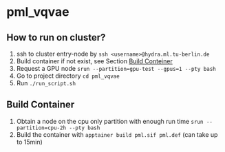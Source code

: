 # pml_vqvae

## How to run on cluster?

1. ssh to cluster entry-node by `ssh <username>@hydra.ml.tu-berlin.de`
2. Build container if not exist, see Section [Build Conteiner](#build-container)
3. Request a GPU node `srun --partition=gpu-test --gpus=1 --pty bash`
4. Go to project directory `cd pml_vqvae`
5. Run `./run_script.sh`

## Build Container
1. Obtain a node on the cpu only partition with enough run time `srun --partition=cpu-2h --pty bash`
2. Build the container with `apptainer build pml.sif pml.def` (can take up to 15min)

